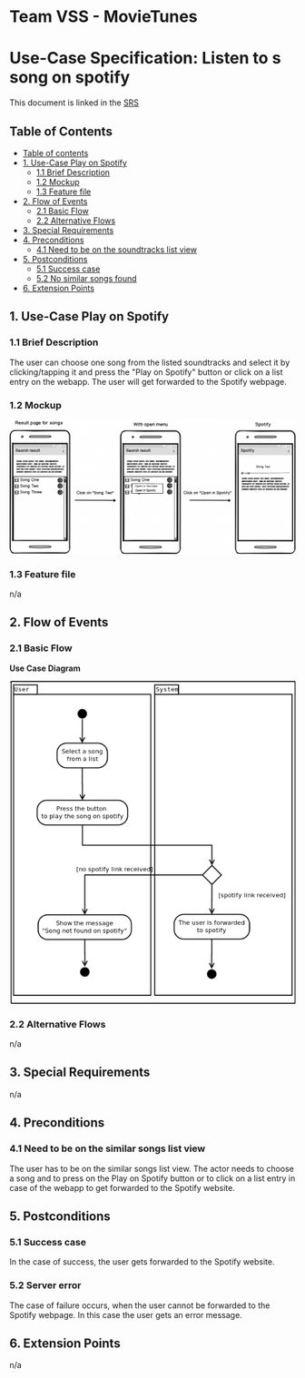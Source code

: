 # Team VSS - MovieTunes

# Use-Case Specification: Listen to s song on spotify

<!--
Version 0.1

Revision History

| **Date** | **Version** | **Description** | **Author** |
| --- | --- | --- | --- |
| 09.12.2017 | 0.1 | First Version | Team VSS |
-->
This document is linked in the [SRS](https://github.com/VSSSE/VSS-DOC/blob/master/SRS.md#314-listen-to-a-song-on-spotify)

## Table of Contents

- [Table of contents](#table-of-contents)
- [1. Use-Case Play on Spotify](#1-use-case-look-up-similar-songs)
  - [1.1 Brief Description](#11-brief-description)
  - [1.2 Mockup](#12-mockup)
  - [1.3 Feature file](#13-feature-file)
- [2. Flow of Events](#2-flow-of-events)
  - [2.1 Basic Flow](#21-basic-flow) 
  - [2.2 Alternative Flows](#22-alternative-flows) 
  <!--    - [2.2.1 &lt; First Alternative Flow &gt; ](#221-placeholder) -->
- [3. Special Requirements](#3-special-requirements)
  <!--   - [3.1 &lt; First Special Requirement &gt;](#31-placeholder) -->
- [4. Preconditions](#4-preconditions)
  - [4.1 Need to be on the soundtracks list view](#41-need-to-be-on-the-soundtracks-list-view) 
- [5. Postconditions](#5-postconditions)
  - [5.1 Success case](#51-success-case) 
  - [5.2 No similar songs found](#52-no-similar-songs-found) 
 - [6. Extension Points](#6-extension-points)
<!--  - [6.1 &lt; Name of Extension Point &gt;](#61-placeholder) -->



## 1. Use-Case Play on Spotify
### 1.1 Brief Description

The user can choose one song from the listed soundtracks and select it by clicking/tapping it and press the "Play on Spotify" button or click on a list entry on the webapp. The user will get forwarded to the Spotify webpage.


### 1.2 Mockup
![Mockup][] 

### 1.3 Feature file

n/a


## 2. Flow of Events
### 2.1 Basic Flow


**Use Case Diagram**

![UCD3][] 
  


### 2.2 Alternative Flows
<!--
#### 2.2.1 &lt; First Alternative Flow &gt;

[More complex alternatives are described in a separate section, referred to in the **Basic Flow** subsection of **Flow of Events** section. Think of the **Alternative Flow** subsections like alternative behavior each alternative flow represents alternative behavior usually due to exceptions that occur in the main flow. They may be as long as necessary to describe the events associated with the alternative behavior. When an alternative flow ends, the events of the main flow of events are resumed unless otherwise stated.]

##### 2.2.1.1 &lt; An Alternative Subflow &gt;

[Alternative flows may, in turn, be divided into subsections if it improves clarity.]

#### 2.2.2 &lt; Second Alternative Flow &gt;

[There may be, and most likely will be, a number of alternative flows in a use case. Keep each alternative flow separate to improve clarity. Using alternative flows improves the readability of the use case, as well as preventing use cases from being decomposed into hierarchies of use cases. Keep in mind that use cases are just textual descriptions, and their main purpose is to document the behavior of a system in a clear, concise, and understandable way.]
-->

n/a

## 3. Special Requirements
<!--
[A special requirement is typically a nonfunctional requirement that is specific to a use case, but is not easily or naturally specified in the text of the use case&#39;s event flow. Examples of special requirements include legal and regulatory requirements, application standards, and quality attributes of the system to be built including usability, reliability, performance or supportability requirements. Additionally, other requirements such as operating systems and environments, compatibility requirements, and design constraintsshould be captured in this section.]

### 3.1 &lt; First Special Requirement &gt;
-->

n/a

## 4. Preconditions


### 4.1 Need to be on the similar songs list view

The user has to be on the similar songs list view. The actor needs to choose a song and to press on the Play on Spotify button or to click on a list entry in case of the webapp to get forwarded to the Spotify website.


## 5. Postconditions


### 5.1 Success case
 
In the case of success, the user gets forwarded to the Spotify website.

### 5.2 Server error

The case of failure occurs, when the user cannot be forwarded to the Spotify webpage. In this case the user gets an error message.


## 6. Extension Points

<!--[Extension points of the use case.]

### 6.1 &lt;Name of Extension Point&gt;

[Definition of the location of the extension point in the flow of events.]
-->

n/a

<!-- Picture-Links: -->
[UCD3]:https://github.com/VSSSE/VSS-DOC/blob/master/UML/UC3_Listen_to_a_song_on_spotify.png "Listen to a song on spotify"
[Mockup]: https://raw.githubusercontent.com/VSSSE/VSS-DOC/master/mockups/Listen_to_a_song_on_spotify.png "Mockup Listen to a song on spotify"
[Feature]: https://raw.githubusercontent.com/VSSSE/VSS-DOC/master/Images/Feature_Look_up_similar_songs.png "Feature file"
